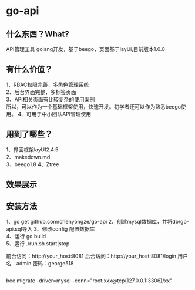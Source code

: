 go-api
====
什么东西？What?
----
API管理工具 golang开发，基于beego，页面基于layUi,目前版本1.0.0   

有什么价值？
----
1、RBAC权限完善，多角色管理系统    
2、后台界面完整，多标签页面    
3、API相关页面有比较复杂的使用案例    
所以，可以作为一个基础框架使用，快速开发。初学者还可以作为熟悉beego使用。 
4、可用于中小团队API管理使用  

用到了哪些？
----
1、界面框架layUI2.4.5    
2、makedown.md   
3、beego1.8
4、Ztree   


效果展示
----


安装方法    
----
1、go get github.com/chenyongze/go-api
2、创建mysql数据库，并将db/go-api.sql导入
3、修改config 配置数据库    
4、运行 go build    
5、运行 ./run.sh start|stop


前台访问：http://your_host:8081
后台访问：http://your_host:8081/login
用户名：admin 密码：george518    


##
bee migrate -driver=mysql -conn="root:xxx@tcp(127.0.0.1:3306)/xx"


